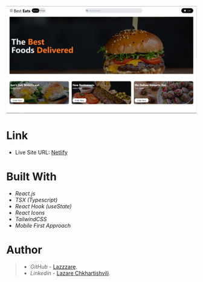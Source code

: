 ![Project Image](./src/assets/Design.PNG)

# Link

- Live Site URL: [Netlify](https://transcendent-frangipane-4c41cc.netlify.app/)

# Built With

- _React.js_
- _TSX (Typescript)_
- _React Hook (useState)_
- _React Icons_
- _TailwindCSS_
- _Mobile First Approach_

# Author

> - _GitHub_ - [Lazzzare](https://github.com/Lazzzare).
> - _Linkedin_ - [Lazare Chkhartishvili](https://www.linkedin.com/in/lazare-chkhartishvili-0a6434235/).
